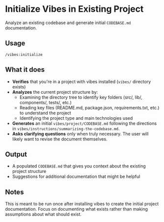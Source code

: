 # Initialize Vibes in Existing Project

Analyze an existing codebase and generate initial `CODEBASE.md` documentation.

## Usage

```
/vibes:initialize
```

## What it does

- **Verifies** that you're in a project with vibes installed (`vibes/` directory exists)
- **Analyzes** the current project structure by:
  - Examining the directory tree to identify key folders (src/, lib/, components/, tests/, etc.)
  - Reading key files (README.md, package.json, requirements.txt, etc.) to understand the project
  - Identifying the project type and main technologies used
- **Generates** an initial `vibes/project/CODEBASE.md` following the directions in `vibes/instructions/summarizing-the-codebase.md`.
- **Asks clarifying questions** only when truly necessary. The user will likely want to revise the document themselves.

## Output

- A populated `CODEBASE.md` that gives you context about the existing project structure
- Suggestions for additional documentation that might be helpful

## Notes

This is meant to be run once after installing vibes to create the initial project documentation. Focus on documenting what exists rather than making assumptions about what should exist.
